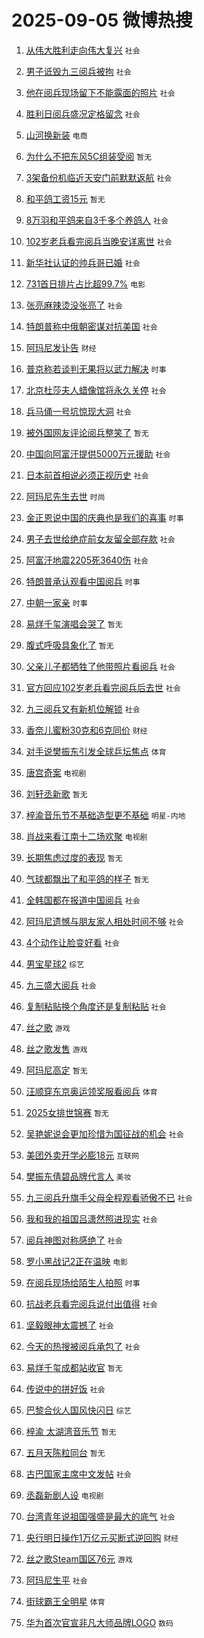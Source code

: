 # 2025-09-05 微博热搜 
1. [从伟大胜利走向伟大复兴](https://m.weibo.cn/search?containerid=100103type%3D1%26t%3D10%26q%3D%23%E4%BB%8E%E4%BC%9F%E5%A4%A7%E8%83%9C%E5%88%A9%E8%B5%B0%E5%90%91%E4%BC%9F%E5%A4%A7%E5%A4%8D%E5%85%B4%23&stream_entry_id=51&isnewpage=1&extparam=seat%3D1%26pos%3D0%26cate%3D10103%26filter_type%3Drealtimehot%26stream_entry_id%3D51%26dgr%3D0%26q%3D%2523%25E4%25BB%258E%25E4%25BC%259F%25E5%25A4%25A7%25E8%2583%259C%25E5%2588%25A9%25E8%25B5%25B0%25E5%2590%2591%25E4%25BC%259F%25E5%25A4%25A7%25E5%25A4%258D%25E5%2585%25B4%2523%26c_type%3D51%26display_time%3D1757027869%26pre_seqid%3D175702786991594093531107) `社会` 

2. [男子诋毁九三阅兵被拘](https://m.weibo.cn/search?containerid=100103type%3D1%26t%3D10%26q%3D%23%E7%94%B7%E5%AD%90%E8%AF%8B%E6%AF%81%E4%B9%9D%E4%B8%89%E9%98%85%E5%85%B5%E8%A2%AB%E6%8B%98%23&stream_entry_id=31&isnewpage=1&extparam=seat%3D1%26cate%3D5001%26stream_entry_id%3D31%26dgr%3D0%26pos%3D0%26filter_type%3Drealtimehot%26realpos%3D1%26flag%3D2%26band_rank%3D1%26c_type%3D31%26q%3D%2523%25E7%2594%25B7%25E5%25AD%2590%25E8%25AF%258B%25E6%25AF%2581%25E4%25B9%259D%25E4%25B8%2589%25E9%2598%2585%25E5%2585%25B5%25E8%25A2%25AB%25E6%258B%2598%2523%26lcate%3D5001%26display_time%3D1757027869%26pre_seqid%3D175702786991594093531107) `社会` 

3. [他在阅兵现场留下不能露面的照片](https://m.weibo.cn/search?containerid=100103type%3D1%26t%3D10%26q%3D%23%E4%BB%96%E5%9C%A8%E9%98%85%E5%85%B5%E7%8E%B0%E5%9C%BA%E7%95%99%E4%B8%8B%E4%B8%8D%E8%83%BD%E9%9C%B2%E9%9D%A2%E7%9A%84%E7%85%A7%E7%89%87%23&stream_entry_id=31&isnewpage=1&extparam=seat%3D1%26cate%3D5001%26stream_entry_id%3D31%26dgr%3D0%26pos%3D1%26filter_type%3Drealtimehot%26realpos%3D2%26flag%3D2%26band_rank%3D2%26c_type%3D31%26q%3D%2523%25E4%25BB%2596%25E5%259C%25A8%25E9%2598%2585%25E5%2585%25B5%25E7%258E%25B0%25E5%259C%25BA%25E7%2595%2599%25E4%25B8%258B%25E4%25B8%258D%25E8%2583%25BD%25E9%259C%25B2%25E9%259D%25A2%25E7%259A%2584%25E7%2585%25A7%25E7%2589%2587%2523%26lcate%3D5001%26display_time%3D1757027869%26pre_seqid%3D175702786991594093531107) `社会` 

4. [胜利日阅兵盛况定格留念](https://m.weibo.cn/search?containerid=100103type%3D1%26t%3D10%26q%3D%23%E8%83%9C%E5%88%A9%E6%97%A5%E9%98%85%E5%85%B5%E7%9B%9B%E5%86%B5%E5%AE%9A%E6%A0%BC%E7%95%99%E5%BF%B5%23&stream_entry_id=31&isnewpage=1&extparam=seat%3D1%26cate%3D5001%26stream_entry_id%3D31%26dgr%3D0%26pos%3D2%26filter_type%3Drealtimehot%26realpos%3D3%26flag%3D0%26band_rank%3D3%26c_type%3D31%26q%3D%2523%25E8%2583%259C%25E5%2588%25A9%25E6%2597%25A5%25E9%2598%2585%25E5%2585%25B5%25E7%259B%259B%25E5%2586%25B5%25E5%25AE%259A%25E6%25A0%25BC%25E7%2595%2599%25E5%25BF%25B5%2523%26lcate%3D5001%26display_time%3D1757027869%26pre_seqid%3D175702786991594093531107) `社会` 

5. [山河换新装](https://m.weibo.cn/search?containerid=100103type%3D1%26t%3D10%26q%3D%23%E5%B1%B1%E6%B2%B3%E6%8D%A2%E6%96%B0%E8%A3%85%23&stream_entry_id=31&isnewpage=1&extparam=seat%3D1%26cate%3D5001%26is_ad_pos%3D1%26stream_entry_id%3D31%26dgr%3D0%26adid%3D299779%26pos%3D3%26q%3D%2523%25E5%25B1%25B1%25E6%25B2%25B3%25E6%258D%25A2%25E6%2596%25B0%25E8%25A3%2585%2523%26filter_type%3Drealtimehot%26topic_ad%3D1%26c_type%3D31%26band_rank%3D4%26lcate%3D5001%26display_time%3D1757027869%26pre_seqid%3D175702786991594093531107) `电商` 

6. [为什么不把东风5C组装受阅](https://m.weibo.cn/search?containerid=100103type%3D1%26t%3D10%26q%3D%E4%B8%BA%E4%BB%80%E4%B9%88%E4%B8%8D%E6%8A%8A%E4%B8%9C%E9%A3%8E5C%E7%BB%84%E8%A3%85%E5%8F%97%E9%98%85&stream_entry_id=31&isnewpage=1&extparam=seat%3D1%26cate%3D5001%26stream_entry_id%3D31%26dgr%3D0%26pos%3D4%26filter_type%3Drealtimehot%26realpos%3D4%26flag%3D0%26band_rank%3D4%26c_type%3D31%26q%3D%25E4%25B8%25BA%25E4%25BB%2580%25E4%25B9%2588%25E4%25B8%258D%25E6%258A%258A%25E4%25B8%259C%25E9%25A3%258E5C%25E7%25BB%2584%25E8%25A3%2585%25E5%258F%2597%25E9%2598%2585%26lcate%3D5001%26display_time%3D1757027869%26pre_seqid%3D175702786991594093531107) `暂无` 

7. [3架备份机临近天安门前默默返航](https://m.weibo.cn/search?containerid=100103type%3D1%26t%3D10%26q%3D%233%E6%9E%B6%E5%A4%87%E4%BB%BD%E6%9C%BA%E4%B8%B4%E8%BF%91%E5%A4%A9%E5%AE%89%E9%97%A8%E5%89%8D%E9%BB%98%E9%BB%98%E8%BF%94%E8%88%AA%23&stream_entry_id=31&isnewpage=1&extparam=seat%3D1%26cate%3D5001%26stream_entry_id%3D31%26dgr%3D0%26pos%3D5%26filter_type%3Drealtimehot%26realpos%3D5%26flag%3D0%26band_rank%3D5%26c_type%3D31%26q%3D%25233%25E6%259E%25B6%25E5%25A4%2587%25E4%25BB%25BD%25E6%259C%25BA%25E4%25B8%25B4%25E8%25BF%2591%25E5%25A4%25A9%25E5%25AE%2589%25E9%2597%25A8%25E5%2589%258D%25E9%25BB%2598%25E9%25BB%2598%25E8%25BF%2594%25E8%2588%25AA%2523%26lcate%3D5001%26display_time%3D1757027869%26pre_seqid%3D175702786991594093531107) `社会` 

8. [和平鸽工资15元](https://m.weibo.cn/search?containerid=100103type%3D1%26t%3D10%26q%3D%23%E5%92%8C%E5%B9%B3%E9%B8%BD%E5%B7%A5%E8%B5%8415%E5%85%83%23&stream_entry_id=31&isnewpage=1&extparam=seat%3D1%26cate%3D5001%26stream_entry_id%3D31%26dgr%3D0%26pos%3D6%26filter_type%3Drealtimehot%26realpos%3D6%26flag%3D0%26band_rank%3D6%26c_type%3D31%26q%3D%2523%25E5%2592%258C%25E5%25B9%25B3%25E9%25B8%25BD%25E5%25B7%25A5%25E8%25B5%258415%25E5%2585%2583%2523%26lcate%3D5001%26display_time%3D1757027869%26pre_seqid%3D175702786991594093531107) `暂无` 

9. [8万羽和平鸽来自3千多个养鸽人](https://m.weibo.cn/search?containerid=100103type%3D1%26t%3D10%26q%3D%238%E4%B8%87%E7%BE%BD%E5%92%8C%E5%B9%B3%E9%B8%BD%E6%9D%A5%E8%87%AA3%E5%8D%83%E5%A4%9A%E4%B8%AA%E5%85%BB%E9%B8%BD%E4%BA%BA%23&stream_entry_id=31&isnewpage=1&extparam=seat%3D1%26cate%3D5001%26stream_entry_id%3D31%26dgr%3D0%26pos%3D7%26filter_type%3Drealtimehot%26realpos%3D7%26flag%3D0%26band_rank%3D7%26c_type%3D31%26q%3D%25238%25E4%25B8%2587%25E7%25BE%25BD%25E5%2592%258C%25E5%25B9%25B3%25E9%25B8%25BD%25E6%259D%25A5%25E8%2587%25AA3%25E5%258D%2583%25E5%25A4%259A%25E4%25B8%25AA%25E5%2585%25BB%25E9%25B8%25BD%25E4%25BA%25BA%2523%26lcate%3D5001%26display_time%3D1757027869%26pre_seqid%3D175702786991594093531107) `社会` 

10. [102岁老兵看完阅兵当晚安详离世](https://m.weibo.cn/search?containerid=100103type%3D1%26t%3D10%26q%3D%23102%E5%B2%81%E8%80%81%E5%85%B5%E7%9C%8B%E5%AE%8C%E9%98%85%E5%85%B5%E5%BD%93%E6%99%9A%E5%AE%89%E8%AF%A6%E7%A6%BB%E4%B8%96%23&stream_entry_id=31&isnewpage=1&extparam=seat%3D1%26cate%3D5001%26stream_entry_id%3D31%26dgr%3D0%26pos%3D8%26filter_type%3Drealtimehot%26realpos%3D8%26flag%3D0%26band_rank%3D8%26c_type%3D31%26q%3D%2523102%25E5%25B2%2581%25E8%2580%2581%25E5%2585%25B5%25E7%259C%258B%25E5%25AE%258C%25E9%2598%2585%25E5%2585%25B5%25E5%25BD%2593%25E6%2599%259A%25E5%25AE%2589%25E8%25AF%25A6%25E7%25A6%25BB%25E4%25B8%2596%2523%26lcate%3D5001%26display_time%3D1757027869%26pre_seqid%3D175702786991594093531107) `社会` 

11. [新华社认证的帅兵哥已婚](https://m.weibo.cn/search?containerid=100103type%3D1%26t%3D10%26q%3D%23%E6%96%B0%E5%8D%8E%E7%A4%BE%E8%AE%A4%E8%AF%81%E7%9A%84%E5%B8%85%E5%85%B5%E5%93%A5%E5%B7%B2%E5%A9%9A%23&stream_entry_id=31&isnewpage=1&extparam=seat%3D1%26cate%3D5001%26stream_entry_id%3D31%26dgr%3D0%26pos%3D9%26filter_type%3Drealtimehot%26realpos%3D9%26flag%3D0%26band_rank%3D9%26c_type%3D31%26q%3D%2523%25E6%2596%25B0%25E5%258D%258E%25E7%25A4%25BE%25E8%25AE%25A4%25E8%25AF%2581%25E7%259A%2584%25E5%25B8%2585%25E5%2585%25B5%25E5%2593%25A5%25E5%25B7%25B2%25E5%25A9%259A%2523%26lcate%3D5001%26display_time%3D1757027869%26pre_seqid%3D175702786991594093531107) `社会` 

12. [731首日排片占比超99.7%](https://m.weibo.cn/search?containerid=100103type%3D1%26t%3D10%26q%3D%23731%E9%A6%96%E6%97%A5%E6%8E%92%E7%89%87%E5%8D%A0%E6%AF%94%E8%B6%8599.7%25%23&stream_entry_id=31&isnewpage=1&extparam=seat%3D1%26cate%3D5001%26stream_entry_id%3D31%26dgr%3D0%26pos%3D10%26filter_type%3Drealtimehot%26realpos%3D10%26flag%3D1%26band_rank%3D10%26c_type%3D31%26q%3D%2523731%25E9%25A6%2596%25E6%2597%25A5%25E6%258E%2592%25E7%2589%2587%25E5%258D%25A0%25E6%25AF%2594%25E8%25B6%258599.7%2525%2523%26lcate%3D5001%26display_time%3D1757027869%26pre_seqid%3D175702786991594093531107) `电影` 

13. [张亮麻辣烫没张亮了](https://m.weibo.cn/search?containerid=100103type%3D1%26t%3D10%26q%3D%23%E5%BC%A0%E4%BA%AE%E9%BA%BB%E8%BE%A3%E7%83%AB%E6%B2%A1%E5%BC%A0%E4%BA%AE%E4%BA%86%23&stream_entry_id=31&isnewpage=1&extparam=seat%3D1%26cate%3D5001%26stream_entry_id%3D31%26dgr%3D0%26pos%3D11%26filter_type%3Drealtimehot%26realpos%3D11%26flag%3D2%26band_rank%3D11%26c_type%3D31%26q%3D%2523%25E5%25BC%25A0%25E4%25BA%25AE%25E9%25BA%25BB%25E8%25BE%25A3%25E7%2583%25AB%25E6%25B2%25A1%25E5%25BC%25A0%25E4%25BA%25AE%25E4%25BA%2586%2523%26lcate%3D5001%26display_time%3D1757027869%26pre_seqid%3D175702786991594093531107) `社会` 

14. [特朗普称中俄朝密谋对抗美国](https://m.weibo.cn/search?containerid=100103type%3D1%26t%3D10%26q%3D%23%E7%89%B9%E6%9C%97%E6%99%AE%E7%A7%B0%E4%B8%AD%E4%BF%84%E6%9C%9D%E5%AF%86%E8%B0%8B%E5%AF%B9%E6%8A%97%E7%BE%8E%E5%9B%BD%23&stream_entry_id=31&isnewpage=1&extparam=seat%3D1%26cate%3D5001%26stream_entry_id%3D31%26dgr%3D0%26pos%3D12%26filter_type%3Drealtimehot%26realpos%3D12%26flag%3D0%26band_rank%3D12%26c_type%3D31%26q%3D%2523%25E7%2589%25B9%25E6%259C%2597%25E6%2599%25AE%25E7%25A7%25B0%25E4%25B8%25AD%25E4%25BF%2584%25E6%259C%259D%25E5%25AF%2586%25E8%25B0%258B%25E5%25AF%25B9%25E6%258A%2597%25E7%25BE%258E%25E5%259B%25BD%2523%26lcate%3D5001%26display_time%3D1757027869%26pre_seqid%3D175702786991594093531107) `社会` 

15. [阿玛尼发讣告](https://m.weibo.cn/search?containerid=100103type%3D1%26t%3D10%26q%3D%23%E9%98%BF%E7%8E%9B%E5%B0%BC%E5%8F%91%E8%AE%A3%E5%91%8A%23&stream_entry_id=31&isnewpage=1&extparam=seat%3D1%26cate%3D5001%26stream_entry_id%3D31%26dgr%3D0%26pos%3D13%26filter_type%3Drealtimehot%26realpos%3D13%26flag%3D2%26band_rank%3D13%26c_type%3D31%26q%3D%2523%25E9%2598%25BF%25E7%258E%259B%25E5%25B0%25BC%25E5%258F%2591%25E8%25AE%25A3%25E5%2591%258A%2523%26lcate%3D5001%26display_time%3D1757027869%26pre_seqid%3D175702786991594093531107) `财经` 

16. [普京称若谈判无果将以武力解决](https://m.weibo.cn/search?containerid=100103type%3D1%26t%3D10%26q%3D%23%E6%99%AE%E4%BA%AC%E7%A7%B0%E8%8B%A5%E8%B0%88%E5%88%A4%E6%97%A0%E6%9E%9C%E5%B0%86%E4%BB%A5%E6%AD%A6%E5%8A%9B%E8%A7%A3%E5%86%B3%23&stream_entry_id=31&isnewpage=1&extparam=seat%3D1%26cate%3D5001%26stream_entry_id%3D31%26dgr%3D0%26pos%3D14%26filter_type%3Drealtimehot%26realpos%3D14%26flag%3D0%26band_rank%3D14%26c_type%3D31%26q%3D%2523%25E6%2599%25AE%25E4%25BA%25AC%25E7%25A7%25B0%25E8%258B%25A5%25E8%25B0%2588%25E5%2588%25A4%25E6%2597%25A0%25E6%259E%259C%25E5%25B0%2586%25E4%25BB%25A5%25E6%25AD%25A6%25E5%258A%259B%25E8%25A7%25A3%25E5%2586%25B3%2523%26lcate%3D5001%26display_time%3D1757027869%26pre_seqid%3D175702786991594093531107) `时事` 

17. [北京杜莎夫人蜡像馆将永久关停](https://m.weibo.cn/search?containerid=100103type%3D1%26t%3D10%26q%3D%23%E5%8C%97%E4%BA%AC%E6%9D%9C%E8%8E%8E%E5%A4%AB%E4%BA%BA%E8%9C%A1%E5%83%8F%E9%A6%86%E5%B0%86%E6%B0%B8%E4%B9%85%E5%85%B3%E5%81%9C%23&stream_entry_id=31&isnewpage=1&extparam=seat%3D1%26cate%3D5001%26stream_entry_id%3D31%26dgr%3D0%26pos%3D15%26filter_type%3Drealtimehot%26realpos%3D15%26flag%3D0%26band_rank%3D15%26c_type%3D31%26q%3D%2523%25E5%258C%2597%25E4%25BA%25AC%25E6%259D%259C%25E8%258E%258E%25E5%25A4%25AB%25E4%25BA%25BA%25E8%259C%25A1%25E5%2583%258F%25E9%25A6%2586%25E5%25B0%2586%25E6%25B0%25B8%25E4%25B9%2585%25E5%2585%25B3%25E5%2581%259C%2523%26lcate%3D5001%26display_time%3D1757027869%26pre_seqid%3D175702786991594093531107) `社会` 

18. [兵马俑一号坑惊现大洞](https://m.weibo.cn/search?containerid=100103type%3D1%26t%3D10%26q%3D%23%E5%85%B5%E9%A9%AC%E4%BF%91%E4%B8%80%E5%8F%B7%E5%9D%91%E6%83%8A%E7%8E%B0%E5%A4%A7%E6%B4%9E%23&stream_entry_id=31&isnewpage=1&extparam=seat%3D1%26cate%3D5001%26stream_entry_id%3D31%26dgr%3D0%26pos%3D16%26filter_type%3Drealtimehot%26realpos%3D16%26flag%3D0%26band_rank%3D16%26c_type%3D31%26q%3D%2523%25E5%2585%25B5%25E9%25A9%25AC%25E4%25BF%2591%25E4%25B8%2580%25E5%258F%25B7%25E5%259D%2591%25E6%2583%258A%25E7%258E%25B0%25E5%25A4%25A7%25E6%25B4%259E%2523%26lcate%3D5001%26display_time%3D1757027869%26pre_seqid%3D175702786991594093531107) `社会` 

19. [被外国网友评论阅兵整笑了](https://m.weibo.cn/search?containerid=100103type%3D1%26t%3D10%26q%3D%23%E8%A2%AB%E5%A4%96%E5%9B%BD%E7%BD%91%E5%8F%8B%E8%AF%84%E8%AE%BA%E9%98%85%E5%85%B5%E6%95%B4%E7%AC%91%E4%BA%86%23&stream_entry_id=31&isnewpage=1&extparam=seat%3D1%26cate%3D5001%26stream_entry_id%3D31%26dgr%3D0%26pos%3D17%26filter_type%3Drealtimehot%26realpos%3D17%26flag%3D0%26band_rank%3D17%26c_type%3D31%26q%3D%2523%25E8%25A2%25AB%25E5%25A4%2596%25E5%259B%25BD%25E7%25BD%2591%25E5%258F%258B%25E8%25AF%2584%25E8%25AE%25BA%25E9%2598%2585%25E5%2585%25B5%25E6%2595%25B4%25E7%25AC%2591%25E4%25BA%2586%2523%26lcate%3D5001%26display_time%3D1757027869%26pre_seqid%3D175702786991594093531107) `暂无` 

20. [中国向阿富汗提供5000万元援助](https://m.weibo.cn/search?containerid=100103type%3D1%26t%3D10%26q%3D%23%E4%B8%AD%E5%9B%BD%E5%90%91%E9%98%BF%E5%AF%8C%E6%B1%97%E6%8F%90%E4%BE%9B5000%E4%B8%87%E5%85%83%E6%8F%B4%E5%8A%A9%23&stream_entry_id=31&isnewpage=1&extparam=seat%3D1%26cate%3D5001%26stream_entry_id%3D31%26dgr%3D0%26pos%3D18%26filter_type%3Drealtimehot%26realpos%3D18%26flag%3D0%26band_rank%3D18%26c_type%3D31%26q%3D%2523%25E4%25B8%25AD%25E5%259B%25BD%25E5%2590%2591%25E9%2598%25BF%25E5%25AF%258C%25E6%25B1%2597%25E6%258F%2590%25E4%25BE%259B5000%25E4%25B8%2587%25E5%2585%2583%25E6%258F%25B4%25E5%258A%25A9%2523%26lcate%3D5001%26display_time%3D1757027869%26pre_seqid%3D175702786991594093531107) `社会` 

21. [日本前首相说必须正视历史](https://m.weibo.cn/search?containerid=100103type%3D1%26t%3D10%26q%3D%23%E6%97%A5%E6%9C%AC%E5%89%8D%E9%A6%96%E7%9B%B8%E8%AF%B4%E5%BF%85%E9%A1%BB%E6%AD%A3%E8%A7%86%E5%8E%86%E5%8F%B2%23&stream_entry_id=31&isnewpage=1&extparam=seat%3D1%26cate%3D5001%26stream_entry_id%3D31%26dgr%3D0%26pos%3D19%26filter_type%3Drealtimehot%26realpos%3D19%26flag%3D0%26band_rank%3D19%26c_type%3D31%26q%3D%2523%25E6%2597%25A5%25E6%259C%25AC%25E5%2589%258D%25E9%25A6%2596%25E7%259B%25B8%25E8%25AF%25B4%25E5%25BF%2585%25E9%25A1%25BB%25E6%25AD%25A3%25E8%25A7%2586%25E5%258E%2586%25E5%258F%25B2%2523%26lcate%3D5001%26display_time%3D1757027869%26pre_seqid%3D175702786991594093531107) `社会` 

22. [阿玛尼先生去世](https://m.weibo.cn/search?containerid=100103type%3D1%26t%3D10%26q%3D%23%E9%98%BF%E7%8E%9B%E5%B0%BC%E5%85%88%E7%94%9F%E5%8E%BB%E4%B8%96%23&stream_entry_id=31&isnewpage=1&extparam=seat%3D1%26cate%3D5001%26stream_entry_id%3D31%26dgr%3D0%26pos%3D20%26filter_type%3Drealtimehot%26realpos%3D20%26flag%3D0%26band_rank%3D20%26c_type%3D31%26q%3D%2523%25E9%2598%25BF%25E7%258E%259B%25E5%25B0%25BC%25E5%2585%2588%25E7%2594%259F%25E5%258E%25BB%25E4%25B8%2596%2523%26lcate%3D5001%26display_time%3D1757027869%26pre_seqid%3D175702786991594093531107) `时尚` 

23. [金正恩说中国的庆典也是我们的喜事](https://m.weibo.cn/search?containerid=100103type%3D1%26t%3D10%26q%3D%23%E9%87%91%E6%AD%A3%E6%81%A9%E8%AF%B4%E4%B8%AD%E5%9B%BD%E7%9A%84%E5%BA%86%E5%85%B8%E4%B9%9F%E6%98%AF%E6%88%91%E4%BB%AC%E7%9A%84%E5%96%9C%E4%BA%8B%23&stream_entry_id=31&isnewpage=1&extparam=seat%3D1%26cate%3D5001%26stream_entry_id%3D31%26dgr%3D0%26pos%3D21%26filter_type%3Drealtimehot%26realpos%3D21%26flag%3D2%26band_rank%3D21%26c_type%3D31%26q%3D%2523%25E9%2587%2591%25E6%25AD%25A3%25E6%2581%25A9%25E8%25AF%25B4%25E4%25B8%25AD%25E5%259B%25BD%25E7%259A%2584%25E5%25BA%2586%25E5%2585%25B8%25E4%25B9%259F%25E6%2598%25AF%25E6%2588%2591%25E4%25BB%25AC%25E7%259A%2584%25E5%2596%259C%25E4%25BA%258B%2523%26lcate%3D5001%26display_time%3D1757027869%26pre_seqid%3D175702786991594093531107) `时事` 

24. [男子去世给绝症前女友留全部存款](https://m.weibo.cn/search?containerid=100103type%3D1%26t%3D10%26q%3D%23%E7%94%B7%E5%AD%90%E5%8E%BB%E4%B8%96%E7%BB%99%E7%BB%9D%E7%97%87%E5%89%8D%E5%A5%B3%E5%8F%8B%E7%95%99%E5%85%A8%E9%83%A8%E5%AD%98%E6%AC%BE%23&stream_entry_id=31&isnewpage=1&extparam=seat%3D1%26cate%3D5001%26stream_entry_id%3D31%26dgr%3D0%26pos%3D22%26filter_type%3Drealtimehot%26realpos%3D22%26flag%3D0%26band_rank%3D22%26c_type%3D31%26q%3D%2523%25E7%2594%25B7%25E5%25AD%2590%25E5%258E%25BB%25E4%25B8%2596%25E7%25BB%2599%25E7%25BB%259D%25E7%2597%2587%25E5%2589%258D%25E5%25A5%25B3%25E5%258F%258B%25E7%2595%2599%25E5%2585%25A8%25E9%2583%25A8%25E5%25AD%2598%25E6%25AC%25BE%2523%26lcate%3D5001%26display_time%3D1757027869%26pre_seqid%3D175702786991594093531107) `社会` 

25. [阿富汗地震2205死3640伤](https://m.weibo.cn/search?containerid=100103type%3D1%26t%3D10%26q%3D%23%E9%98%BF%E5%AF%8C%E6%B1%97%E5%9C%B0%E9%9C%872205%E6%AD%BB3640%E4%BC%A4%23&stream_entry_id=31&isnewpage=1&extparam=seat%3D1%26cate%3D5001%26stream_entry_id%3D31%26dgr%3D0%26pos%3D23%26filter_type%3Drealtimehot%26realpos%3D23%26flag%3D0%26band_rank%3D23%26c_type%3D31%26q%3D%2523%25E9%2598%25BF%25E5%25AF%258C%25E6%25B1%2597%25E5%259C%25B0%25E9%259C%25872205%25E6%25AD%25BB3640%25E4%25BC%25A4%2523%26lcate%3D5001%26display_time%3D1757027869%26pre_seqid%3D175702786991594093531107) `社会` 

26. [特朗普承认观看中国阅兵](https://m.weibo.cn/search?containerid=100103type%3D1%26t%3D10%26q%3D%23%E7%89%B9%E6%9C%97%E6%99%AE%E6%89%BF%E8%AE%A4%E8%A7%82%E7%9C%8B%E4%B8%AD%E5%9B%BD%E9%98%85%E5%85%B5%23&stream_entry_id=31&isnewpage=1&extparam=seat%3D1%26cate%3D5001%26stream_entry_id%3D31%26dgr%3D0%26pos%3D24%26filter_type%3Drealtimehot%26realpos%3D24%26flag%3D0%26band_rank%3D24%26c_type%3D31%26q%3D%2523%25E7%2589%25B9%25E6%259C%2597%25E6%2599%25AE%25E6%2589%25BF%25E8%25AE%25A4%25E8%25A7%2582%25E7%259C%258B%25E4%25B8%25AD%25E5%259B%25BD%25E9%2598%2585%25E5%2585%25B5%2523%26lcate%3D5001%26display_time%3D1757027869%26pre_seqid%3D175702786991594093531107) `时事` 

27. [中朝一家亲](https://m.weibo.cn/search?containerid=100103type%3D1%26t%3D10%26q%3D%23%E4%B8%AD%E6%9C%9D%E4%B8%80%E5%AE%B6%E4%BA%B2%23&stream_entry_id=31&isnewpage=1&extparam=seat%3D1%26cate%3D5001%26stream_entry_id%3D31%26dgr%3D0%26pos%3D25%26filter_type%3Drealtimehot%26realpos%3D25%26flag%3D0%26band_rank%3D25%26c_type%3D31%26q%3D%2523%25E4%25B8%25AD%25E6%259C%259D%25E4%25B8%2580%25E5%25AE%25B6%25E4%25BA%25B2%2523%26lcate%3D5001%26display_time%3D1757027869%26pre_seqid%3D175702786991594093531107) `时事` 

28. [易烊千玺演唱会哭了](https://m.weibo.cn/search?containerid=100103type%3D1%26t%3D10%26q%3D%E6%98%93%E7%83%8A%E5%8D%83%E7%8E%BA%E6%BC%94%E5%94%B1%E4%BC%9A%E5%93%AD%E4%BA%86&stream_entry_id=31&isnewpage=1&extparam=seat%3D1%26cate%3D5001%26stream_entry_id%3D31%26dgr%3D0%26pos%3D26%26filter_type%3Drealtimehot%26realpos%3D26%26flag%3D0%26band_rank%3D26%26c_type%3D31%26q%3D%25E6%2598%2593%25E7%2583%258A%25E5%258D%2583%25E7%258E%25BA%25E6%25BC%2594%25E5%2594%25B1%25E4%25BC%259A%25E5%2593%25AD%25E4%25BA%2586%26lcate%3D5001%26display_time%3D1757027869%26pre_seqid%3D175702786991594093531107) `暂无` 

29. [腹式呼吸具象化了](https://m.weibo.cn/search?containerid=100103type%3D1%26t%3D10%26q%3D%E8%85%B9%E5%BC%8F%E5%91%BC%E5%90%B8%E5%85%B7%E8%B1%A1%E5%8C%96%E4%BA%86&stream_entry_id=31&isnewpage=1&extparam=seat%3D1%26cate%3D5001%26stream_entry_id%3D31%26dgr%3D0%26pos%3D27%26filter_type%3Drealtimehot%26realpos%3D27%26flag%3D0%26band_rank%3D27%26c_type%3D31%26q%3D%25E8%2585%25B9%25E5%25BC%258F%25E5%2591%25BC%25E5%2590%25B8%25E5%2585%25B7%25E8%25B1%25A1%25E5%258C%2596%25E4%25BA%2586%26lcate%3D5001%26display_time%3D1757027869%26pre_seqid%3D175702786991594093531107) `暂无` 

30. [父亲儿子都牺牲了他带照片看阅兵](https://m.weibo.cn/search?containerid=100103type%3D1%26t%3D10%26q%3D%23%E7%88%B6%E4%BA%B2%E5%84%BF%E5%AD%90%E9%83%BD%E7%89%BA%E7%89%B2%E4%BA%86%E4%BB%96%E5%B8%A6%E7%85%A7%E7%89%87%E7%9C%8B%E9%98%85%E5%85%B5%23&stream_entry_id=31&isnewpage=1&extparam=seat%3D1%26cate%3D5001%26stream_entry_id%3D31%26dgr%3D0%26pos%3D28%26filter_type%3Drealtimehot%26realpos%3D28%26flag%3D0%26band_rank%3D28%26c_type%3D31%26q%3D%2523%25E7%2588%25B6%25E4%25BA%25B2%25E5%2584%25BF%25E5%25AD%2590%25E9%2583%25BD%25E7%2589%25BA%25E7%2589%25B2%25E4%25BA%2586%25E4%25BB%2596%25E5%25B8%25A6%25E7%2585%25A7%25E7%2589%2587%25E7%259C%258B%25E9%2598%2585%25E5%2585%25B5%2523%26lcate%3D5001%26display_time%3D1757027869%26pre_seqid%3D175702786991594093531107) `社会` 

31. [官方回应102岁老兵看完阅兵后去世](https://m.weibo.cn/search?containerid=100103type%3D1%26t%3D10%26q%3D%23%E5%AE%98%E6%96%B9%E5%9B%9E%E5%BA%94102%E5%B2%81%E8%80%81%E5%85%B5%E7%9C%8B%E5%AE%8C%E9%98%85%E5%85%B5%E5%90%8E%E5%8E%BB%E4%B8%96%23&stream_entry_id=31&isnewpage=1&extparam=seat%3D1%26cate%3D5001%26stream_entry_id%3D31%26dgr%3D0%26pos%3D29%26filter_type%3Drealtimehot%26realpos%3D29%26flag%3D0%26band_rank%3D29%26c_type%3D31%26q%3D%2523%25E5%25AE%2598%25E6%2596%25B9%25E5%259B%259E%25E5%25BA%2594102%25E5%25B2%2581%25E8%2580%2581%25E5%2585%25B5%25E7%259C%258B%25E5%25AE%258C%25E9%2598%2585%25E5%2585%25B5%25E5%2590%258E%25E5%258E%25BB%25E4%25B8%2596%2523%26lcate%3D5001%26display_time%3D1757027869%26pre_seqid%3D175702786991594093531107) `社会` 

32. [九三阅兵又有新机位解锁](https://m.weibo.cn/search?containerid=100103type%3D1%26t%3D10%26q%3D%23%E4%B9%9D%E4%B8%89%E9%98%85%E5%85%B5%E5%8F%88%E6%9C%89%E6%96%B0%E6%9C%BA%E4%BD%8D%E8%A7%A3%E9%94%81%23&stream_entry_id=31&isnewpage=1&extparam=seat%3D1%26cate%3D5001%26stream_entry_id%3D31%26dgr%3D0%26pos%3D30%26filter_type%3Drealtimehot%26realpos%3D30%26flag%3D0%26band_rank%3D30%26c_type%3D31%26q%3D%2523%25E4%25B9%259D%25E4%25B8%2589%25E9%2598%2585%25E5%2585%25B5%25E5%258F%2588%25E6%259C%2589%25E6%2596%25B0%25E6%259C%25BA%25E4%25BD%258D%25E8%25A7%25A3%25E9%2594%2581%2523%26lcate%3D5001%26display_time%3D1757027869%26pre_seqid%3D175702786991594093531107) `社会` 

33. [香奈儿蜜粉30克和6克同价](https://m.weibo.cn/search?containerid=100103type%3D1%26t%3D10%26q%3D%23%E9%A6%99%E5%A5%88%E5%84%BF%E8%9C%9C%E7%B2%8930%E5%85%8B%E5%92%8C6%E5%85%8B%E5%90%8C%E4%BB%B7%23&stream_entry_id=31&isnewpage=1&extparam=seat%3D1%26cate%3D5001%26stream_entry_id%3D31%26dgr%3D0%26pos%3D31%26filter_type%3Drealtimehot%26realpos%3D31%26flag%3D0%26band_rank%3D31%26c_type%3D31%26q%3D%2523%25E9%25A6%2599%25E5%25A5%2588%25E5%2584%25BF%25E8%259C%259C%25E7%25B2%258930%25E5%2585%258B%25E5%2592%258C6%25E5%2585%258B%25E5%2590%258C%25E4%25BB%25B7%2523%26lcate%3D5001%26display_time%3D1757027869%26pre_seqid%3D175702786991594093531107) `财经` 

34. [对手说樊振东引发全球乒坛焦点](https://m.weibo.cn/search?containerid=100103type%3D1%26t%3D10%26q%3D%23%E5%AF%B9%E6%89%8B%E8%AF%B4%E6%A8%8A%E6%8C%AF%E4%B8%9C%E5%BC%95%E5%8F%91%E5%85%A8%E7%90%83%E4%B9%92%E5%9D%9B%E7%84%A6%E7%82%B9%23&stream_entry_id=31&isnewpage=1&extparam=seat%3D1%26cate%3D5001%26stream_entry_id%3D31%26dgr%3D0%26pos%3D32%26filter_type%3Drealtimehot%26realpos%3D32%26flag%3D0%26band_rank%3D32%26c_type%3D31%26q%3D%2523%25E5%25AF%25B9%25E6%2589%258B%25E8%25AF%25B4%25E6%25A8%258A%25E6%258C%25AF%25E4%25B8%259C%25E5%25BC%2595%25E5%258F%2591%25E5%2585%25A8%25E7%2590%2583%25E4%25B9%2592%25E5%259D%259B%25E7%2584%25A6%25E7%2582%25B9%2523%26lcate%3D5001%26display_time%3D1757027869%26pre_seqid%3D175702786991594093531107) `体育` 

35. [唐宫奇案](https://m.weibo.cn/search?containerid=100103type%3D1%26t%3D10%26q%3D%23%E5%94%90%E5%AE%AB%E5%A5%87%E6%A1%88%23&stream_entry_id=31&isnewpage=1&extparam=seat%3D1%26cate%3D5001%26stream_entry_id%3D31%26dgr%3D0%26pos%3D33%26filter_type%3Drealtimehot%26realpos%3D33%26flag%3D0%26band_rank%3D33%26c_type%3D31%26q%3D%2523%25E5%2594%2590%25E5%25AE%25AB%25E5%25A5%2587%25E6%25A1%2588%2523%26lcate%3D5001%26display_time%3D1757027869%26pre_seqid%3D175702786991594093531107) `电视剧` 

36. [刘轩丞新歌](https://m.weibo.cn/search?containerid=100103type%3D1%26t%3D10%26q%3D%E5%88%98%E8%BD%A9%E4%B8%9E%E6%96%B0%E6%AD%8C&stream_entry_id=31&isnewpage=1&extparam=seat%3D1%26cate%3D5001%26stream_entry_id%3D31%26dgr%3D0%26pos%3D34%26filter_type%3Drealtimehot%26realpos%3D34%26flag%3D1%26band_rank%3D34%26c_type%3D31%26q%3D%25E5%2588%2598%25E8%25BD%25A9%25E4%25B8%259E%25E6%2596%25B0%25E6%25AD%258C%26lcate%3D5001%26display_time%3D1757027869%26pre_seqid%3D175702786991594093531107) `暂无` 

37. [梓渝音乐节不基础造型更不基础](https://m.weibo.cn/search?containerid=100103type%3D1%26t%3D10%26q%3D%23%E6%A2%93%E6%B8%9D%E9%9F%B3%E4%B9%90%E8%8A%82%E4%B8%8D%E5%9F%BA%E7%A1%80%E9%80%A0%E5%9E%8B%E6%9B%B4%E4%B8%8D%E5%9F%BA%E7%A1%80%23&stream_entry_id=31&isnewpage=1&extparam=seat%3D1%26cate%3D5001%26stream_entry_id%3D31%26dgr%3D0%26pos%3D35%26filter_type%3Drealtimehot%26realpos%3D35%26flag%3D0%26band_rank%3D35%26c_type%3D31%26q%3D%2523%25E6%25A2%2593%25E6%25B8%259D%25E9%259F%25B3%25E4%25B9%2590%25E8%258A%2582%25E4%25B8%258D%25E5%259F%25BA%25E7%25A1%2580%25E9%2580%25A0%25E5%259E%258B%25E6%259B%25B4%25E4%25B8%258D%25E5%259F%25BA%25E7%25A1%2580%2523%26lcate%3D5001%26display_time%3D1757027869%26pre_seqid%3D175702786991594093531107) `明星-内地` 

38. [肖战来看江南十二场欢聚](https://m.weibo.cn/search?containerid=100103type%3D1%26t%3D10%26q%3D%23%E8%82%96%E6%88%98%E6%9D%A5%E7%9C%8B%E6%B1%9F%E5%8D%97%E5%8D%81%E4%BA%8C%E5%9C%BA%E6%AC%A2%E8%81%9A%23&stream_entry_id=31&isnewpage=1&extparam=seat%3D1%26cate%3D5001%26stream_entry_id%3D31%26dgr%3D0%26pos%3D36%26filter_type%3Drealtimehot%26realpos%3D36%26flag%3D0%26band_rank%3D36%26c_type%3D31%26q%3D%2523%25E8%2582%2596%25E6%2588%2598%25E6%259D%25A5%25E7%259C%258B%25E6%25B1%259F%25E5%258D%2597%25E5%258D%2581%25E4%25BA%258C%25E5%259C%25BA%25E6%25AC%25A2%25E8%2581%259A%2523%26lcate%3D5001%26display_time%3D1757027869%26pre_seqid%3D175702786991594093531107) `电视剧` 

39. [长期焦虑过度的表现](https://m.weibo.cn/search?containerid=100103type%3D1%26t%3D10%26q%3D%E9%95%BF%E6%9C%9F%E7%84%A6%E8%99%91%E8%BF%87%E5%BA%A6%E7%9A%84%E8%A1%A8%E7%8E%B0&stream_entry_id=31&isnewpage=1&extparam=seat%3D1%26cate%3D5001%26stream_entry_id%3D31%26dgr%3D0%26pos%3D37%26filter_type%3Drealtimehot%26realpos%3D37%26flag%3D0%26band_rank%3D37%26c_type%3D31%26q%3D%25E9%2595%25BF%25E6%259C%259F%25E7%2584%25A6%25E8%2599%2591%25E8%25BF%2587%25E5%25BA%25A6%25E7%259A%2584%25E8%25A1%25A8%25E7%258E%25B0%26lcate%3D5001%26display_time%3D1757027869%26pre_seqid%3D175702786991594093531107) `暂无` 

40. [气球都飘出了和平鸽的样子](https://m.weibo.cn/search?containerid=100103type%3D1%26t%3D10%26q%3D%23%E6%B0%94%E7%90%83%E9%83%BD%E9%A3%98%E5%87%BA%E4%BA%86%E5%92%8C%E5%B9%B3%E9%B8%BD%E7%9A%84%E6%A0%B7%E5%AD%90%23&stream_entry_id=31&isnewpage=1&extparam=seat%3D1%26cate%3D5001%26stream_entry_id%3D31%26dgr%3D0%26pos%3D38%26filter_type%3Drealtimehot%26realpos%3D38%26flag%3D0%26band_rank%3D38%26c_type%3D31%26q%3D%2523%25E6%25B0%2594%25E7%2590%2583%25E9%2583%25BD%25E9%25A3%2598%25E5%2587%25BA%25E4%25BA%2586%25E5%2592%258C%25E5%25B9%25B3%25E9%25B8%25BD%25E7%259A%2584%25E6%25A0%25B7%25E5%25AD%2590%2523%26lcate%3D5001%26display_time%3D1757027869%26pre_seqid%3D175702786991594093531107) `暂无` 

41. [全韩国都在报道中国阅兵](https://m.weibo.cn/search?containerid=100103type%3D1%26t%3D10%26q%3D%23%E5%85%A8%E9%9F%A9%E5%9B%BD%E9%83%BD%E5%9C%A8%E6%8A%A5%E9%81%93%E4%B8%AD%E5%9B%BD%E9%98%85%E5%85%B5%23&stream_entry_id=31&isnewpage=1&extparam=seat%3D1%26cate%3D5001%26stream_entry_id%3D31%26dgr%3D0%26pos%3D39%26filter_type%3Drealtimehot%26realpos%3D39%26flag%3D0%26band_rank%3D39%26c_type%3D31%26q%3D%2523%25E5%2585%25A8%25E9%259F%25A9%25E5%259B%25BD%25E9%2583%25BD%25E5%259C%25A8%25E6%258A%25A5%25E9%2581%2593%25E4%25B8%25AD%25E5%259B%25BD%25E9%2598%2585%25E5%2585%25B5%2523%26lcate%3D5001%26display_time%3D1757027869%26pre_seqid%3D175702786991594093531107) `社会` 

42. [阿玛尼遗憾与朋友家人相处时间不够](https://m.weibo.cn/search?containerid=100103type%3D1%26t%3D10%26q%3D%23%E9%98%BF%E7%8E%9B%E5%B0%BC%E9%81%97%E6%86%BE%E4%B8%8E%E6%9C%8B%E5%8F%8B%E5%AE%B6%E4%BA%BA%E7%9B%B8%E5%A4%84%E6%97%B6%E9%97%B4%E4%B8%8D%E5%A4%9F%23&stream_entry_id=31&isnewpage=1&extparam=seat%3D1%26cate%3D5001%26stream_entry_id%3D31%26dgr%3D0%26pos%3D40%26filter_type%3Drealtimehot%26realpos%3D40%26flag%3D0%26band_rank%3D40%26c_type%3D31%26q%3D%2523%25E9%2598%25BF%25E7%258E%259B%25E5%25B0%25BC%25E9%2581%2597%25E6%2586%25BE%25E4%25B8%258E%25E6%259C%258B%25E5%258F%258B%25E5%25AE%25B6%25E4%25BA%25BA%25E7%259B%25B8%25E5%25A4%2584%25E6%2597%25B6%25E9%2597%25B4%25E4%25B8%258D%25E5%25A4%259F%2523%26lcate%3D5001%26display_time%3D1757027869%26pre_seqid%3D175702786991594093531107) `社会` 

43. [4个动作让脸变好看](https://m.weibo.cn/search?containerid=100103type%3D1%26t%3D10%26q%3D%234%E4%B8%AA%E5%8A%A8%E4%BD%9C%E8%AE%A9%E8%84%B8%E5%8F%98%E5%A5%BD%E7%9C%8B%23&stream_entry_id=31&isnewpage=1&extparam=seat%3D1%26cate%3D5001%26stream_entry_id%3D31%26dgr%3D0%26pos%3D41%26filter_type%3Drealtimehot%26realpos%3D41%26flag%3D1%26band_rank%3D41%26c_type%3D31%26q%3D%25234%25E4%25B8%25AA%25E5%258A%25A8%25E4%25BD%259C%25E8%25AE%25A9%25E8%2584%25B8%25E5%258F%2598%25E5%25A5%25BD%25E7%259C%258B%2523%26lcate%3D5001%26display_time%3D1757027869%26pre_seqid%3D175702786991594093531107) `社会` 

44. [男宝星球2](https://m.weibo.cn/search?containerid=100103type%3D1%26t%3D10%26q%3D%E7%94%B7%E5%AE%9D%E6%98%9F%E7%90%832&stream_entry_id=31&isnewpage=1&extparam=seat%3D1%26cate%3D5001%26stream_entry_id%3D31%26dgr%3D0%26pos%3D42%26filter_type%3Drealtimehot%26realpos%3D42%26flag%3D0%26band_rank%3D42%26c_type%3D31%26q%3D%25E7%2594%25B7%25E5%25AE%259D%25E6%2598%259F%25E7%2590%25832%26lcate%3D5001%26display_time%3D1757027869%26pre_seqid%3D175702786991594093531107) `综艺` 

45. [九三盛大阅兵](https://m.weibo.cn/search?containerid=100103type%3D1%26t%3D10%26q%3D%23%E4%B9%9D%E4%B8%89%E7%9B%9B%E5%A4%A7%E9%98%85%E5%85%B5%23&stream_entry_id=31&isnewpage=1&extparam=seat%3D1%26cate%3D5001%26stream_entry_id%3D31%26dgr%3D0%26pos%3D43%26filter_type%3Drealtimehot%26realpos%3D43%26flag%3D0%26band_rank%3D43%26c_type%3D31%26q%3D%2523%25E4%25B9%259D%25E4%25B8%2589%25E7%259B%259B%25E5%25A4%25A7%25E9%2598%2585%25E5%2585%25B5%2523%26lcate%3D5001%26display_time%3D1757027869%26pre_seqid%3D175702786991594093531107) `社会` 

46. [复制粘贴换个角度还是复制粘贴](https://m.weibo.cn/search?containerid=100103type%3D1%26t%3D10%26q%3D%23%E5%A4%8D%E5%88%B6%E7%B2%98%E8%B4%B4%E6%8D%A2%E4%B8%AA%E8%A7%92%E5%BA%A6%E8%BF%98%E6%98%AF%E5%A4%8D%E5%88%B6%E7%B2%98%E8%B4%B4%23&stream_entry_id=31&isnewpage=1&extparam=seat%3D1%26cate%3D5001%26stream_entry_id%3D31%26dgr%3D0%26pos%3D44%26filter_type%3Drealtimehot%26realpos%3D44%26flag%3D0%26band_rank%3D44%26c_type%3D31%26q%3D%2523%25E5%25A4%258D%25E5%2588%25B6%25E7%25B2%2598%25E8%25B4%25B4%25E6%258D%25A2%25E4%25B8%25AA%25E8%25A7%2592%25E5%25BA%25A6%25E8%25BF%2598%25E6%2598%25AF%25E5%25A4%258D%25E5%2588%25B6%25E7%25B2%2598%25E8%25B4%25B4%2523%26lcate%3D5001%26display_time%3D1757027869%26pre_seqid%3D175702786991594093531107) `社会` 

47. [丝之歌](https://m.weibo.cn/search?containerid=100103type%3D1%26t%3D10%26q%3D%E4%B8%9D%E4%B9%8B%E6%AD%8C&stream_entry_id=31&isnewpage=1&extparam=seat%3D1%26cate%3D5001%26stream_entry_id%3D31%26dgr%3D0%26pos%3D45%26filter_type%3Drealtimehot%26realpos%3D45%26flag%3D0%26band_rank%3D45%26c_type%3D31%26q%3D%25E4%25B8%259D%25E4%25B9%258B%25E6%25AD%258C%26lcate%3D5001%26display_time%3D1757027869%26pre_seqid%3D175702786991594093531107) `游戏` 

48. [丝之歌发售](https://m.weibo.cn/search?containerid=100103type%3D1%26t%3D10%26q%3D%23%E4%B8%9D%E4%B9%8B%E6%AD%8C%E5%8F%91%E5%94%AE%23&stream_entry_id=31&isnewpage=1&extparam=seat%3D1%26cate%3D5001%26stream_entry_id%3D31%26dgr%3D0%26pos%3D46%26filter_type%3Drealtimehot%26realpos%3D46%26flag%3D0%26band_rank%3D46%26c_type%3D31%26q%3D%2523%25E4%25B8%259D%25E4%25B9%258B%25E6%25AD%258C%25E5%258F%2591%25E5%2594%25AE%2523%26lcate%3D5001%26display_time%3D1757027869%26pre_seqid%3D175702786991594093531107) `游戏` 

49. [阿玛尼高定](https://m.weibo.cn/search?containerid=100103type%3D1%26t%3D10%26q%3D%E9%98%BF%E7%8E%9B%E5%B0%BC%E9%AB%98%E5%AE%9A&stream_entry_id=31&isnewpage=1&extparam=seat%3D1%26cate%3D5001%26stream_entry_id%3D31%26dgr%3D0%26pos%3D47%26filter_type%3Drealtimehot%26realpos%3D47%26flag%3D0%26band_rank%3D47%26c_type%3D31%26q%3D%25E9%2598%25BF%25E7%258E%259B%25E5%25B0%25BC%25E9%25AB%2598%25E5%25AE%259A%26lcate%3D5001%26display_time%3D1757027869%26pre_seqid%3D175702786991594093531107) `暂无` 

50. [汪顺穿东京奥运领奖服看阅兵](https://m.weibo.cn/search?containerid=100103type%3D1%26t%3D10%26q%3D%23%E6%B1%AA%E9%A1%BA%E7%A9%BF%E4%B8%9C%E4%BA%AC%E5%A5%A5%E8%BF%90%E9%A2%86%E5%A5%96%E6%9C%8D%E7%9C%8B%E9%98%85%E5%85%B5%23&stream_entry_id=31&isnewpage=1&extparam=seat%3D1%26cate%3D5001%26stream_entry_id%3D31%26dgr%3D0%26pos%3D48%26filter_type%3Drealtimehot%26realpos%3D48%26flag%3D0%26band_rank%3D48%26c_type%3D31%26q%3D%2523%25E6%25B1%25AA%25E9%25A1%25BA%25E7%25A9%25BF%25E4%25B8%259C%25E4%25BA%25AC%25E5%25A5%25A5%25E8%25BF%2590%25E9%25A2%2586%25E5%25A5%2596%25E6%259C%258D%25E7%259C%258B%25E9%2598%2585%25E5%2585%25B5%2523%26lcate%3D5001%26display_time%3D1757027869%26pre_seqid%3D175702786991594093531107) `体育` 

51. [2025女排世锦赛](https://m.weibo.cn/search?containerid=100103type%3D1%26t%3D10%26q%3D%232025%E5%A5%B3%E6%8E%92%E4%B8%96%E9%94%A6%E8%B5%9B%23&stream_entry_id=31&isnewpage=1&extparam=seat%3D1%26cate%3D5001%26stream_entry_id%3D31%26dgr%3D0%26pos%3D49%26filter_type%3Drealtimehot%26realpos%3D49%26flag%3D0%26band_rank%3D49%26c_type%3D31%26q%3D%25232025%25E5%25A5%25B3%25E6%258E%2592%25E4%25B8%2596%25E9%2594%25A6%25E8%25B5%259B%2523%26lcate%3D5001%26display_time%3D1757027869%26pre_seqid%3D175702786991594093531107) `暂无` 

52. [吴艳妮说会更加珍惜为国征战的机会](https://m.weibo.cn/search?containerid=100103type%3D1%26t%3D10%26q%3D%23%E5%90%B4%E8%89%B3%E5%A6%AE%E8%AF%B4%E4%BC%9A%E6%9B%B4%E5%8A%A0%E7%8F%8D%E6%83%9C%E4%B8%BA%E5%9B%BD%E5%BE%81%E6%88%98%E7%9A%84%E6%9C%BA%E4%BC%9A%23&stream_entry_id=31&isnewpage=1&extparam=seat%3D1%26cate%3D5001%26stream_entry_id%3D31%26dgr%3D0%26pos%3D50%26filter_type%3Drealtimehot%26realpos%3D50%26flag%3D0%26band_rank%3D50%26c_type%3D31%26q%3D%2523%25E5%2590%25B4%25E8%2589%25B3%25E5%25A6%25AE%25E8%25AF%25B4%25E4%25BC%259A%25E6%259B%25B4%25E5%258A%25A0%25E7%258F%258D%25E6%2583%259C%25E4%25B8%25BA%25E5%259B%25BD%25E5%25BE%2581%25E6%2588%2598%25E7%259A%2584%25E6%259C%25BA%25E4%25BC%259A%2523%26lcate%3D5001%26display_time%3D1757027869%26pre_seqid%3D175702786991594093531107) `社会` 

53. [美团外卖开学必膨18元](https://m.weibo.cn/search?containerid=100103type%3D1%26t%3D10%26q%3D%23%E7%BE%8E%E5%9B%A2%E5%A4%96%E5%8D%96%E5%BC%80%E5%AD%A6%E5%BF%85%E8%86%A818%E5%85%83%23&stream_entry_id=31&isnewpage=1&extparam=seat%3D1%26stream_entry_id%3D31%26lcate%3D5001%26topic_ad%3D1%26q%3D%2523%25E7%25BE%258E%25E5%259B%25A2%25E5%25A4%2596%25E5%258D%2596%25E5%25BC%2580%25E5%25AD%25A6%25E5%25BF%2585%25E8%2586%25A818%25E5%2585%2583%2523%26dgr%3D0%26c_type%3D31%26is_ad_pos%3D1%26band_rank%3D4%26cate%3D5001%26adid%3D299648%26pos%3D3%26filter_type%3Drealtimehot%26display_time%3D1757024293%26pre_seqid%3D17570242931060418917993) `互联网` 

54. [樊振东倩碧品牌代言人](https://m.weibo.cn/search?containerid=100103type%3D1%26t%3D10%26q%3D%23%E6%A8%8A%E6%8C%AF%E4%B8%9C%E5%80%A9%E7%A2%A7%E5%93%81%E7%89%8C%E4%BB%A3%E8%A8%80%E4%BA%BA%23&stream_entry_id=31&isnewpage=1&extparam=seat%3D1%26stream_entry_id%3D31%26lcate%3D5001%26topic_ad%3D1%26q%3D%2523%25E6%25A8%258A%25E6%258C%25AF%25E4%25B8%259C%25E5%2580%25A9%25E7%25A2%25A7%25E5%2593%2581%25E7%2589%258C%25E4%25BB%25A3%25E8%25A8%2580%25E4%25BA%25BA%2523%26dgr%3D0%26c_type%3D31%26is_ad_pos%3D1%26band_rank%3D7%26cate%3D5001%26adid%3D299733%26pos%3D7%26filter_type%3Drealtimehot%26display_time%3D1757024293%26pre_seqid%3D17570242931060418917993) `美妆` 

55. [九三阅兵升旗手父母全程观看骄傲不已](https://m.weibo.cn/search?containerid=100103type%3D1%26t%3D10%26q%3D%23%E4%B9%9D%E4%B8%89%E9%98%85%E5%85%B5%E5%8D%87%E6%97%97%E6%89%8B%E7%88%B6%E6%AF%8D%E5%85%A8%E7%A8%8B%E8%A7%82%E7%9C%8B%E9%AA%84%E5%82%B2%E4%B8%8D%E5%B7%B2%23&stream_entry_id=31&isnewpage=1&extparam=seat%3D1%26stream_entry_id%3D31%26lcate%3D5001%26q%3D%2523%25E4%25B9%259D%25E4%25B8%2589%25E9%2598%2585%25E5%2585%25B5%25E5%258D%2587%25E6%2597%2597%25E6%2589%258B%25E7%2588%25B6%25E6%25AF%258D%25E5%2585%25A8%25E7%25A8%258B%25E8%25A7%2582%25E7%259C%258B%25E9%25AA%2584%25E5%2582%25B2%25E4%25B8%258D%25E5%25B7%25B2%2523%26dgr%3D0%26c_type%3D31%26band_rank%3D42%26flag%3D0%26cate%3D5001%26realpos%3D42%26filter_type%3Drealtimehot%26pos%3D43%26display_time%3D1757024293%26pre_seqid%3D17570242931060418917993) `社会` 

56. [我和我的祖国吕潇然照进现实](https://m.weibo.cn/search?containerid=100103type%3D1%26t%3D10%26q%3D%23%E6%88%91%E5%92%8C%E6%88%91%E7%9A%84%E7%A5%96%E5%9B%BD%E5%90%95%E6%BD%87%E7%84%B6%E7%85%A7%E8%BF%9B%E7%8E%B0%E5%AE%9E%23&stream_entry_id=31&isnewpage=1&extparam=seat%3D1%26stream_entry_id%3D31%26lcate%3D5001%26q%3D%2523%25E6%2588%2591%25E5%2592%258C%25E6%2588%2591%25E7%259A%2584%25E7%25A5%2596%25E5%259B%25BD%25E5%2590%2595%25E6%25BD%2587%25E7%2584%25B6%25E7%2585%25A7%25E8%25BF%259B%25E7%258E%25B0%25E5%25AE%259E%2523%26dgr%3D0%26c_type%3D31%26band_rank%3D44%26flag%3D0%26cate%3D5001%26realpos%3D44%26filter_type%3Drealtimehot%26pos%3D45%26display_time%3D1757024293%26pre_seqid%3D17570242931060418917993) `社会` 

57. [阅兵神图对称感绝了](https://m.weibo.cn/search?containerid=100103type%3D1%26t%3D10%26q%3D%23%E9%98%85%E5%85%B5%E7%A5%9E%E5%9B%BE%E5%AF%B9%E7%A7%B0%E6%84%9F%E7%BB%9D%E4%BA%86%23&stream_entry_id=31&isnewpage=1&extparam=seat%3D1%26stream_entry_id%3D31%26lcate%3D5001%26q%3D%2523%25E9%2598%2585%25E5%2585%25B5%25E7%25A5%259E%25E5%259B%25BE%25E5%25AF%25B9%25E7%25A7%25B0%25E6%2584%259F%25E7%25BB%259D%25E4%25BA%2586%2523%26dgr%3D0%26c_type%3D31%26band_rank%3D46%26flag%3D0%26cate%3D5001%26realpos%3D46%26filter_type%3Drealtimehot%26pos%3D47%26display_time%3D1757024293%26pre_seqid%3D17570242931060418917993) `社会` 

58. [罗小黑战记2正在温映](https://m.weibo.cn/search?containerid=100103type%3D1%26t%3D10%26q%3D%23%E7%BD%97%E5%B0%8F%E9%BB%91%E6%88%98%E8%AE%B02%E6%AD%A3%E5%9C%A8%E6%B8%A9%E6%98%A0%23&stream_entry_id=31&isnewpage=1&extparam=seat%3D1%26stream_entry_id%3D31%26lcate%3D5001%26q%3D%2523%25E7%25BD%2597%25E5%25B0%258F%25E9%25BB%2591%25E6%2588%2598%25E8%25AE%25B02%25E6%25AD%25A3%25E5%259C%25A8%25E6%25B8%25A9%25E6%2598%25A0%2523%26dgr%3D0%26c_type%3D31%26band_rank%3D47%26flag%3D0%26cate%3D5001%26realpos%3D47%26filter_type%3Drealtimehot%26pos%3D48%26display_time%3D1757024293%26pre_seqid%3D17570242931060418917993) `电影` 

59. [在阅兵现场给陌生人拍照](https://m.weibo.cn/search?containerid=100103type%3D1%26t%3D10%26q%3D%E5%9C%A8%E9%98%85%E5%85%B5%E7%8E%B0%E5%9C%BA%E7%BB%99%E9%99%8C%E7%94%9F%E4%BA%BA%E6%8B%8D%E7%85%A7&stream_entry_id=31&isnewpage=1&extparam=seat%3D1%26realpos%3D41%26q%3D%25E5%259C%25A8%25E9%2598%2585%25E5%2585%25B5%25E7%258E%25B0%25E5%259C%25BA%25E7%25BB%2599%25E9%2599%258C%25E7%2594%259F%25E4%25BA%25BA%25E6%258B%258D%25E7%2585%25A7%26dgr%3D0%26filter_type%3Drealtimehot%26c_type%3D31%26cate%3D5001%26pos%3D41%26stream_entry_id%3D31%26band_rank%3D41%26flag%3D1%26lcate%3D5001%26display_time%3D1757020682%26pre_seqid%3D17570206826390167687078) `时事` 

60. [抗战老兵看完阅兵说付出值得](https://m.weibo.cn/search?containerid=100103type%3D1%26t%3D10%26q%3D%23%E6%8A%97%E6%88%98%E8%80%81%E5%85%B5%E7%9C%8B%E5%AE%8C%E9%98%85%E5%85%B5%E8%AF%B4%E4%BB%98%E5%87%BA%E5%80%BC%E5%BE%97%23&stream_entry_id=31&isnewpage=1&extparam=seat%3D1%26realpos%3D44%26q%3D%2523%25E6%258A%2597%25E6%2588%2598%25E8%2580%2581%25E5%2585%25B5%25E7%259C%258B%25E5%25AE%258C%25E9%2598%2585%25E5%2585%25B5%25E8%25AF%25B4%25E4%25BB%2598%25E5%2587%25BA%25E5%2580%25BC%25E5%25BE%2597%2523%26dgr%3D0%26filter_type%3Drealtimehot%26c_type%3D31%26cate%3D5001%26pos%3D44%26stream_entry_id%3D31%26band_rank%3D44%26flag%3D0%26lcate%3D5001%26display_time%3D1757020682%26pre_seqid%3D17570206826390167687078) `社会` 

61. [坚毅眼神太震撼了](https://m.weibo.cn/search?containerid=100103type%3D1%26t%3D10%26q%3D%23%E5%9D%9A%E6%AF%85%E7%9C%BC%E7%A5%9E%E5%A4%AA%E9%9C%87%E6%92%BC%E4%BA%86%23&stream_entry_id=31&isnewpage=1&extparam=seat%3D1%26realpos%3D45%26q%3D%2523%25E5%259D%259A%25E6%25AF%2585%25E7%259C%25BC%25E7%25A5%259E%25E5%25A4%25AA%25E9%259C%2587%25E6%2592%25BC%25E4%25BA%2586%2523%26dgr%3D0%26filter_type%3Drealtimehot%26c_type%3D31%26cate%3D5001%26pos%3D45%26stream_entry_id%3D31%26band_rank%3D45%26flag%3D1%26lcate%3D5001%26display_time%3D1757020682%26pre_seqid%3D17570206826390167687078) `社会` 

62. [今天的热搜被阅兵承包了](https://m.weibo.cn/search?containerid=100103type%3D1%26t%3D10%26q%3D%23%E4%BB%8A%E5%A4%A9%E7%9A%84%E7%83%AD%E6%90%9C%E8%A2%AB%E9%98%85%E5%85%B5%E6%89%BF%E5%8C%85%E4%BA%86%23&stream_entry_id=31&isnewpage=1&extparam=seat%3D1%26realpos%3D46%26q%3D%2523%25E4%25BB%258A%25E5%25A4%25A9%25E7%259A%2584%25E7%2583%25AD%25E6%2590%259C%25E8%25A2%25AB%25E9%2598%2585%25E5%2585%25B5%25E6%2589%25BF%25E5%258C%2585%25E4%25BA%2586%2523%26dgr%3D0%26filter_type%3Drealtimehot%26c_type%3D31%26cate%3D5001%26pos%3D46%26stream_entry_id%3D31%26band_rank%3D46%26flag%3D0%26lcate%3D5001%26display_time%3D1757020682%26pre_seqid%3D17570206826390167687078) `社会` 

63. [易烊千玺成都站收官](https://m.weibo.cn/search?containerid=100103type%3D1%26t%3D10%26q%3D%23%E6%98%93%E7%83%8A%E5%8D%83%E7%8E%BA%E6%88%90%E9%83%BD%E7%AB%99%E6%94%B6%E5%AE%98%23&stream_entry_id=31&isnewpage=1&extparam=seat%3D1%26filter_type%3Drealtimehot%26dgr%3D0%26c_type%3D31%26q%3D%2523%25E6%2598%2593%25E7%2583%258A%25E5%258D%2583%25E7%258E%25BA%25E6%2588%2590%25E9%2583%25BD%25E7%25AB%2599%25E6%2594%25B6%25E5%25AE%2598%2523%26cate%3D5001%26pos%3D36%26band_rank%3D36%26stream_entry_id%3D31%26lcate%3D5001%26flag%3D0%26realpos%3D36%26display_time%3D1757017250%26pre_seqid%3D175701725042504173608148) `暂无` 

64. [传说中的拼好饭](https://m.weibo.cn/search?containerid=100103type%3D1%26t%3D10%26q%3D%23%E4%BC%A0%E8%AF%B4%E4%B8%AD%E7%9A%84%E6%8B%BC%E5%A5%BD%E9%A5%AD%23&stream_entry_id=31&isnewpage=1&extparam=seat%3D1%26filter_type%3Drealtimehot%26dgr%3D0%26c_type%3D31%26q%3D%2523%25E4%25BC%25A0%25E8%25AF%25B4%25E4%25B8%25AD%25E7%259A%2584%25E6%258B%25BC%25E5%25A5%25BD%25E9%25A5%25AD%2523%26cate%3D5001%26adid%3D299736%26pos%3D3%26stream_entry_id%3D31%26topic_ad%3D1%26lcate%3D5001%26band_rank%3D4%26is_ad_pos%3D1%26display_time%3D1757013360%26pre_seqid%3D175701336016204173607131) `社会` 

65. [巴黎合伙人国风快闪日](https://m.weibo.cn/search?containerid=100103type%3D1%26t%3D10%26q%3D%23%E5%B7%B4%E9%BB%8E%E5%90%88%E4%BC%99%E4%BA%BA%E5%9B%BD%E9%A3%8E%E5%BF%AB%E9%97%AA%E6%97%A5%23&stream_entry_id=31&isnewpage=1&extparam=seat%3D1%26filter_type%3Drealtimehot%26dgr%3D0%26c_type%3D31%26q%3D%2523%25E5%25B7%25B4%25E9%25BB%258E%25E5%2590%2588%25E4%25BC%2599%25E4%25BA%25BA%25E5%259B%25BD%25E9%25A3%258E%25E5%25BF%25AB%25E9%2597%25AA%25E6%2597%25A5%2523%26cate%3D5001%26pos%3D45%26band_rank%3D45%26stream_entry_id%3D31%26lcate%3D5001%26flag%3D1%26realpos%3D45%26display_time%3D1757013360%26pre_seqid%3D175701336016204173607131) `综艺` 

66. [梓渝 太湖湾音乐节](https://m.weibo.cn/search?containerid=100103type%3D1%26t%3D10%26q%3D%E6%A2%93%E6%B8%9D+%E5%A4%AA%E6%B9%96%E6%B9%BE%E9%9F%B3%E4%B9%90%E8%8A%82&stream_entry_id=31&isnewpage=1&extparam=seat%3D1%26filter_type%3Drealtimehot%26dgr%3D0%26c_type%3D31%26q%3D%25E6%25A2%2593%25E6%25B8%259D%2520%25E5%25A4%25AA%25E6%25B9%2596%25E6%25B9%25BE%25E9%259F%25B3%25E4%25B9%2590%25E8%258A%2582%26cate%3D5001%26pos%3D47%26band_rank%3D47%26stream_entry_id%3D31%26lcate%3D5001%26flag%3D0%26realpos%3D47%26display_time%3D1757013360%26pre_seqid%3D175701336016204173607131) `暂无` 

67. [五月天陈粒同台](https://m.weibo.cn/search?containerid=100103type%3D1%26t%3D10%26q%3D%23%E4%BA%94%E6%9C%88%E5%A4%A9%E9%99%88%E7%B2%92%E5%90%8C%E5%8F%B0%23&stream_entry_id=31&isnewpage=1&extparam=seat%3D1%26c_type%3D31%26flag%3D0%26cate%3D5001%26lcate%3D5001%26stream_entry_id%3D31%26q%3D%2523%25E4%25BA%2594%25E6%259C%2588%25E5%25A4%25A9%25E9%2599%2588%25E7%25B2%2592%25E5%2590%258C%25E5%258F%25B0%2523%26dgr%3D0%26pos%3D39%26realpos%3D40%26band_rank%3D40%26filter_type%3Drealtimehot%26display_time%3D1757010420%26pre_seqid%3D175701042012804060246124) `暂无` 

68. [古巴国家主席中文发帖](https://m.weibo.cn/search?containerid=100103type%3D1%26t%3D10%26q%3D%23%E5%8F%A4%E5%B7%B4%E5%9B%BD%E5%AE%B6%E4%B8%BB%E5%B8%AD%E4%B8%AD%E6%96%87%E5%8F%91%E5%B8%96%23&stream_entry_id=31&isnewpage=1&extparam=seat%3D1%26c_type%3D31%26flag%3D0%26cate%3D5001%26lcate%3D5001%26stream_entry_id%3D31%26q%3D%2523%25E5%258F%25A4%25E5%25B7%25B4%25E5%259B%25BD%25E5%25AE%25B6%25E4%25B8%25BB%25E5%25B8%25AD%25E4%25B8%25AD%25E6%2596%2587%25E5%258F%2591%25E5%25B8%2596%2523%26dgr%3D0%26pos%3D42%26realpos%3D43%26band_rank%3D43%26filter_type%3Drealtimehot%26display_time%3D1757010420%26pre_seqid%3D175701042012804060246124) `社会` 

69. [丞磊新剧人设](https://m.weibo.cn/search?containerid=100103type%3D1%26t%3D10%26q%3D%23%E4%B8%9E%E7%A3%8A%E6%96%B0%E5%89%A7%E4%BA%BA%E8%AE%BE%23&stream_entry_id=31&isnewpage=1&extparam=seat%3D1%26c_type%3D31%26flag%3D0%26cate%3D5001%26lcate%3D5001%26stream_entry_id%3D31%26q%3D%2523%25E4%25B8%259E%25E7%25A3%258A%25E6%2596%25B0%25E5%2589%25A7%25E4%25BA%25BA%25E8%25AE%25BE%2523%26dgr%3D0%26pos%3D44%26realpos%3D45%26band_rank%3D45%26filter_type%3Drealtimehot%26display_time%3D1757010420%26pre_seqid%3D175701042012804060246124) `电视剧` 

70. [台湾青年说祖国强盛是最大的底气](https://m.weibo.cn/search?containerid=100103type%3D1%26t%3D10%26q%3D%23%E5%8F%B0%E6%B9%BE%E9%9D%92%E5%B9%B4%E8%AF%B4%E7%A5%96%E5%9B%BD%E5%BC%BA%E7%9B%9B%E6%98%AF%E6%9C%80%E5%A4%A7%E7%9A%84%E5%BA%95%E6%B0%94%23&stream_entry_id=31&isnewpage=1&extparam=seat%3D1%26filter_type%3Drealtimehot%26q%3D%2523%25E5%258F%25B0%25E6%25B9%25BE%25E9%259D%2592%25E5%25B9%25B4%25E8%25AF%25B4%25E7%25A5%2596%25E5%259B%25BD%25E5%25BC%25BA%25E7%259B%259B%25E6%2598%25AF%25E6%259C%2580%25E5%25A4%25A7%25E7%259A%2584%25E5%25BA%2595%25E6%25B0%2594%2523%26c_type%3D31%26dgr%3D0%26cate%3D5001%26band_rank%3D8%26stream_entry_id%3D31%26pos%3D8%26flag%3D0%26realpos%3D8%26lcate%3D5001%26display_time%3D1757006233%26pre_seqid%3D17570062331570282043) `社会` 

71. [央行明日操作1万亿元买断式逆回购](https://m.weibo.cn/search?containerid=100103type%3D1%26t%3D10%26q%3D%23%E5%A4%AE%E8%A1%8C%E6%98%8E%E6%97%A5%E6%93%8D%E4%BD%9C1%E4%B8%87%E4%BA%BF%E5%85%83%E4%B9%B0%E6%96%AD%E5%BC%8F%E9%80%86%E5%9B%9E%E8%B4%AD%23&stream_entry_id=31&isnewpage=1&extparam=seat%3D1%26filter_type%3Drealtimehot%26q%3D%2523%25E5%25A4%25AE%25E8%25A1%258C%25E6%2598%258E%25E6%2597%25A5%25E6%2593%258D%25E4%25BD%259C1%25E4%25B8%2587%25E4%25BA%25BF%25E5%2585%2583%25E4%25B9%25B0%25E6%2596%25AD%25E5%25BC%258F%25E9%2580%2586%25E5%259B%259E%25E8%25B4%25AD%2523%26c_type%3D31%26dgr%3D0%26cate%3D5001%26band_rank%3D45%26stream_entry_id%3D31%26pos%3D45%26flag%3D0%26realpos%3D45%26lcate%3D5001%26display_time%3D1757006233%26pre_seqid%3D17570062331570282043) `财经` 

72. [丝之歌Steam国区76元](https://m.weibo.cn/search?containerid=100103type%3D1%26t%3D10%26q%3D%23%E4%B8%9D%E4%B9%8B%E6%AD%8CSteam%E5%9B%BD%E5%8C%BA76%E5%85%83%23&stream_entry_id=31&isnewpage=1&extparam=seat%3D1%26filter_type%3Drealtimehot%26q%3D%2523%25E4%25B8%259D%25E4%25B9%258B%25E6%25AD%258CSteam%25E5%259B%25BD%25E5%258C%25BA76%25E5%2585%2583%2523%26c_type%3D31%26dgr%3D0%26cate%3D5001%26band_rank%3D46%26stream_entry_id%3D31%26pos%3D46%26flag%3D0%26realpos%3D46%26lcate%3D5001%26display_time%3D1757006233%26pre_seqid%3D17570062331570282043) `游戏` 

73. [阿玛尼生平](https://m.weibo.cn/search?containerid=100103type%3D1%26t%3D10%26q%3D%23%E9%98%BF%E7%8E%9B%E5%B0%BC%E7%94%9F%E5%B9%B3%23&stream_entry_id=31&isnewpage=1&extparam=seat%3D1%26filter_type%3Drealtimehot%26q%3D%2523%25E9%2598%25BF%25E7%258E%259B%25E5%25B0%25BC%25E7%2594%259F%25E5%25B9%25B3%2523%26c_type%3D31%26dgr%3D0%26cate%3D5001%26band_rank%3D47%26stream_entry_id%3D31%26pos%3D47%26flag%3D0%26realpos%3D47%26lcate%3D5001%26display_time%3D1757006233%26pre_seqid%3D17570062331570282043) `社会` 

74. [街球霸王全明星](https://m.weibo.cn/search?containerid=100103type%3D1%26t%3D10%26q%3D%23%E8%A1%97%E7%90%83%E9%9C%B8%E7%8E%8B%E5%85%A8%E6%98%8E%E6%98%9F%23&stream_entry_id=31&isnewpage=1&extparam=seat%3D1%26stream_entry_id%3D31%26is_ad_pos%3D1%26adid%3D299386%26dgr%3D0%26filter_type%3Drealtimehot%26c_type%3D31%26pos%3D3%26lcate%3D5001%26cate%3D5001%26band_rank%3D4%26topic_ad%3D1%26q%3D%2523%25E8%25A1%2597%25E7%2590%2583%25E9%259C%25B8%25E7%258E%258B%25E5%2585%25A8%25E6%2598%258E%25E6%2598%259F%2523%26display_time%3D1757003078%26pre_seqid%3D175700307841901669988137) `体育` 

75. [华为首次官宣非凡大师品牌LOGO](https://m.weibo.cn/search?containerid=100103type%3D1%26t%3D10%26q%3D%23%E5%8D%8E%E4%B8%BA%E9%A6%96%E6%AC%A1%E5%AE%98%E5%AE%A3%E9%9D%9E%E5%87%A1%E5%A4%A7%E5%B8%88%E5%93%81%E7%89%8CLOGO%23&stream_entry_id=31&isnewpage=1&extparam=seat%3D1%26stream_entry_id%3D31%26dgr%3D0%26pos%3D49%26filter_type%3Drealtimehot%26c_type%3D31%26flag%3D0%26lcate%3D5001%26cate%3D5001%26band_rank%3D49%26realpos%3D49%26q%3D%2523%25E5%258D%258E%25E4%25B8%25BA%25E9%25A6%2596%25E6%25AC%25A1%25E5%25AE%2598%25E5%25AE%25A3%25E9%259D%259E%25E5%2587%25A1%25E5%25A4%25A7%25E5%25B8%2588%25E5%2593%2581%25E7%2589%258CLOGO%2523%26display_time%3D1757003078%26pre_seqid%3D175700307841901669988137) `数码` 
